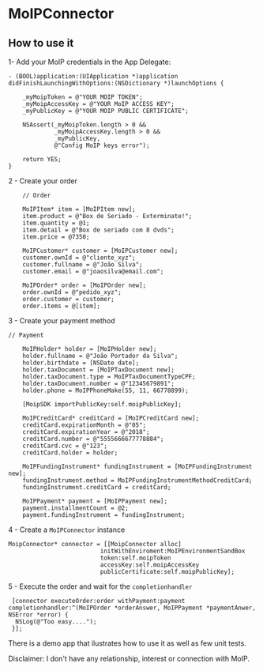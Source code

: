 # MoIPConnector

## How to use it
1- Add your MoIP credentials in the App Delegate:
```
- (BOOL)application:(UIApplication *)application didFinishLaunchingWithOptions:(NSDictionary *)launchOptions {
    
    _myMoipToken = @"YOUR MOIP TOKEN";
    _myMoipAccessKey = @"YOUR MoIP ACCESS KEY";
    _myPublicKey = @"YOUR MOIP PUBLIC CERTIFICATE";
    
    NSAssert(_myMoipToken.length > 0 &&
             _myMoipAccessKey.length > 0 &&
             _myPublicKey,
             @"Config MoIP keys error");
    
    return YES;
}
```

2 - Create your order
```
    // Order
    
    MoIPItem* item = [MoIPItem new];
    item.product = @"Box de Seriado - Exterminate!";
    item.quantity = @1;
    item.detail = @"Box de seriado com 8 dvds";
    item.price = @7350;
    
    MoIPCustomer* customer = [MoIPCustomer new];
    customer.ownId = @"cliente_xyz";
    customer.fullname = @"João Silva";
    customer.email = @"joaosilva@email.com";
    
    MoIPOrder* order = [MoIPOrder new];
    order.ownId = @"pedido_xyz";
    order.customer = customer;
    order.items = @[item];
```

3 - Create your payment method
```
// Payment
    
    MoIPHolder* holder = [MoIPHolder new];
    holder.fullname = @"João Portador da Silva";
    holder.birthdate = [NSDate date];
    holder.taxDocument = [MoIPTaxDocument new];
    holder.taxDocument.type = MoIPTaxDocumentTypeCPF;
    holder.taxDocument.number = @"12345679891";
    holder.phone = MoIPPhoneMake(55, 11, 66778899);
    
    [MoipSDK importPublicKey:self.moipPublicKey];
    
    MoIPCreditCard* creditCard = [MoIPCreditCard new];
    creditCard.expirationMonth = @"05";
    creditCard.expirationYear = @"2018";
    creditCard.number = @"5555666677778884";
    creditCard.cvc = @"123";
    creditCard.holder = holder;
    
    MoIPFundingInstrument* fundingInstrument = [MoIPFundingInstrument new];
    fundingInstrument.method = MoIPFundingInstrumentMethodCreditCard;
    fundingInstrument.creditCard = creditCard;
    
    MoIPPayment* payment = [MoIPPayment new];
    payment.installmentCount = @2;
    payment.fundingInstrument = fundingInstrument;
  ```
    
4 - Create a `MoIPConnector` instance
```
MoipConnector* connector = [[MoipConnector alloc]
                          initWithEnviroment:MoIPEnvironmentSandBox
                          token:self.moipToken
                          accessKey:self.moipAccessKey
                          publicCertificate:self.moipPublicKey];
```

5 - Execute the order and wait for the `completionhandler`
```
 [connector executeOrder:order withPayment:payment completionhandler:^(MoIPOrder *orderAnswer, MoIPPayment *paymentAnwer, NSError *error) {
  NSLog(@"Too easy....");
 }];
 ```
 
 There is a demo app that ilustrates how to use it as well as few unit tests.
 
Disclaimer: I don't have any relationship, interest or connection with MoIP.
